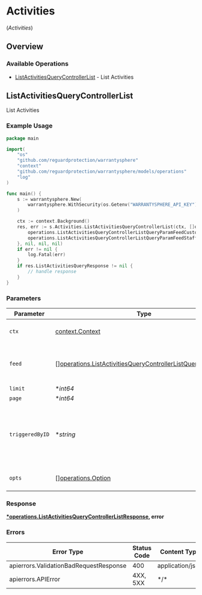 # Activities
(*Activities*)

## Overview

### Available Operations

* [ListActivitiesQueryControllerList](#listactivitiesquerycontrollerlist) - List Activities

## ListActivitiesQueryControllerList

List Activities

### Example Usage

```go
package main

import(
	"os"
	"github.com/reguardprotection/warrantysphere"
	"context"
	"github.com/reguardprotection/warrantysphere/models/operations"
	"log"
)

func main() {
    s := warrantysphere.New(
        warrantysphere.WithSecurity(os.Getenv("WARRANTYSPHERE_API_KEY")),
    )

    ctx := context.Background()
    res, err := s.Activities.ListActivitiesQueryControllerList(ctx, []operations.ListActivitiesQueryControllerListQueryParamFeed{
        operations.ListActivitiesQueryControllerListQueryParamFeedCustomer,
        operations.ListActivitiesQueryControllerListQueryParamFeedStaff,
    }, nil, nil, nil)
    if err != nil {
        log.Fatal(err)
    }
    if res.ListActivitiesQueryResponse != nil {
        // handle response
    }
}
```

### Parameters

| Parameter                                                                                                                                  | Type                                                                                                                                       | Required                                                                                                                                   | Description                                                                                                                                |
| ------------------------------------------------------------------------------------------------------------------------------------------ | ------------------------------------------------------------------------------------------------------------------------------------------ | ------------------------------------------------------------------------------------------------------------------------------------------ | ------------------------------------------------------------------------------------------------------------------------------------------ |
| `ctx`                                                                                                                                      | [context.Context](https://pkg.go.dev/context#Context)                                                                                      | :heavy_check_mark:                                                                                                                         | The context to use for the request.                                                                                                        |
| `feed`                                                                                                                                     | [][operations.ListActivitiesQueryControllerListQueryParamFeed](../../models/operations/listactivitiesquerycontrollerlistqueryparamfeed.md) | :heavy_check_mark:                                                                                                                         | The feeds of users who can view the activity.                                                                                              |
| `limit`                                                                                                                                    | **int64*                                                                                                                                   | :heavy_minus_sign:                                                                                                                         | N/A                                                                                                                                        |
| `page`                                                                                                                                     | **int64*                                                                                                                                   | :heavy_minus_sign:                                                                                                                         | N/A                                                                                                                                        |
| `triggeredByID`                                                                                                                            | **string*                                                                                                                                  | :heavy_minus_sign:                                                                                                                         | The unique identifier of the user who triggered the activity (null if system).                                                             |
| `opts`                                                                                                                                     | [][operations.Option](../../models/operations/option.md)                                                                                   | :heavy_minus_sign:                                                                                                                         | The options for this request.                                                                                                              |

### Response

**[*operations.ListActivitiesQueryControllerListResponse](../../models/operations/listactivitiesquerycontrollerlistresponse.md), error**

### Errors

| Error Type                             | Status Code                            | Content Type                           |
| -------------------------------------- | -------------------------------------- | -------------------------------------- |
| apierrors.ValidationBadRequestResponse | 400                                    | application/json                       |
| apierrors.APIError                     | 4XX, 5XX                               | \*/\*                                  |